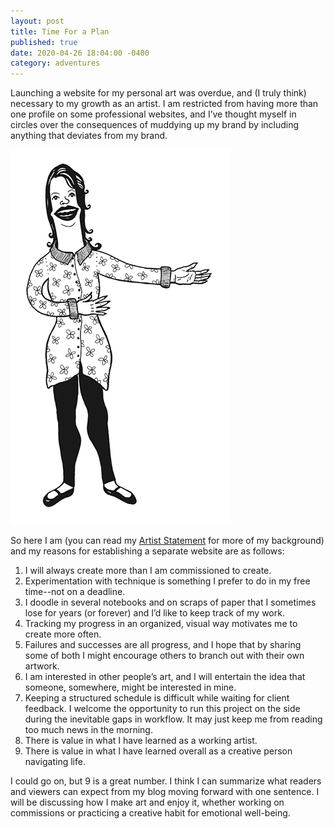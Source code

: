 ```yaml
---
layout: post
title: Time For a Plan
published: true
date: 2020-04-26 18:04:00 -0400
category: adventures
---
```


Launching a website for my personal art was overdue, and (I truly think) necessary to my growth as an artist. I am restricted from having more than one profile on some professional websites, and I’ve thought myself in circles over the consequences of muddying up my brand by including anything that deviates from my brand.

![Molly writes a plan](/uploads/first-blog-post.jpg)

So here I am (you can read my [Artist Statement](/about#artist-statement) for more of my background) and my reasons for establishing a separate website are as follows:

1. I will always create more than I am commissioned to create.
2. Experimentation with technique is something I prefer to do in my free time--not on a deadline.
3. I doodle in several notebooks and on scraps of paper that I sometimes lose for years (or forever) and I’d like to keep track of my work.
4. Tracking my progress in an organized, visual way motivates me to create more often.
5. Failures and successes are all progress, and I hope that by sharing some of both I might encourage others to branch out with their own artwork.
6. I am interested in other people’s art, and I will entertain the idea that someone, somewhere, might be interested in mine.
7. Keeping a structured schedule is difficult while waiting for client feedback. I welcome the opportunity to run this project on the side during the inevitable gaps in workflow. It may just keep me from reading too much news in the morning.
8. There is value in what I have learned as a working artist.
9. There is value in what I have learned overall as a creative person navigating life.

I could go on, but 9 is a great number. I think I can summarize what readers and viewers can expect from my blog moving forward with one sentence. I will be discussing how I make art and enjoy it, whether working on commissions or practicing a creative habit for emotional well-being.